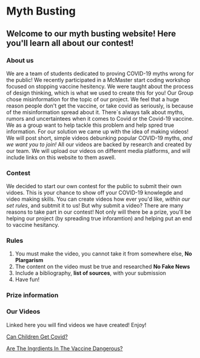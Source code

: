 # Myth Busting

## Welcome to our myth busting website! Here you'll learn all about our contest!

### About us

We are a team of students dedicated to proving COVID-19 myths wrong for the public! We recently participated in a McMaster start coding workshop focused on stopping vaccine hesitency. We were taught about the process of design thinking, which is what we used to create this for you! Our Group chose misinformation for the topic of our project. We feel that a huge reason people don't get the vaccine, or take covid as seriously, is because of the misinformation spread about it. 
There´s always talk about myths, rumors and uncertaintees when it comes to Covid or the Covid-19 vaccine. We as a group want to help tackle this problem and help spred true information. 
For our solution we came up with the idea of making videos! We will post short, simple videos debunking popular COVID-19 myths, _and we want you to join!_ 
All our videos are backed by research and created by our team. We will upload our videos on different media platforms, and will include links on this website to them aswell. 

### Contest

We decided to start our own contest for the public to submit their own vidoes. This is your chance to show off your COVID-19 knowlegde and video making skills. You can create videos how ever you'd like, _within our set rules_, and subtmit it to us! 
But why submit a video? There are many reasons to take part in our contest! 
Not only will there be a prize, you'll be helping our project (by spreading true inforamtion) and helping put an end to vaccine hesitancy. 

### Rules

1. You must make the video, you cannot take it from somewhere else, **No Plargarism** 
2. The content on the video must be true and researched **No Fake News**
3. Include a bibliography, **list of sources**, with your submission
4. Have fun!

### Prize information


### Our Videos 
Linked here you will find videos we have created! Enjoy!

[Can Children Get Covid?](https://drive.google.com/file/d/1ACKoq-A9_TWX2Bbf24ov1Maa1u6SF86E/view?usp=sharing)

[Are The Ingrdients In The Vaccine Dangerous?](https://drive.google.com/file/d/1-0OgoVr1h_j2PHBxwhHzxey5C1L-iLHq/view?ts=62350fef)
